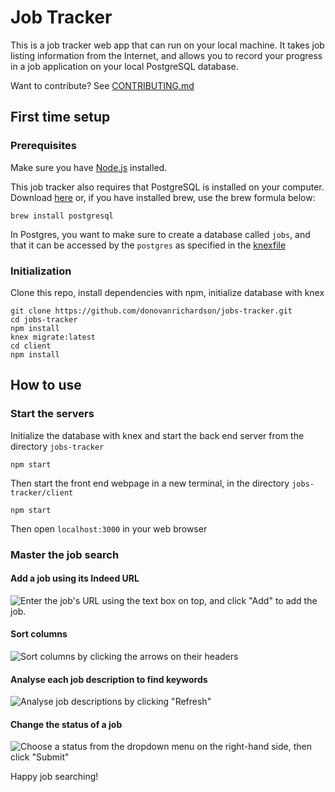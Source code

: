 # Job Tracker

This is a job tracker web app that can run on your local machine. It takes job listing information from the Internet, and allows you to record your progress in a job application on your local PostgreSQL database.

Want to contribute? See [CONTRIBUTING.md](CONTRIBUTING.md)

## First time setup

### Prerequisites

Make sure you have [Node.js](https://nodejs.org/en/) installed.

This job tracker also requires that PostgreSQL is installed on your computer. Download [here](https://www.postgresql.org/download/) or, if you have installed brew, use the brew formula below:
```
brew install postgresql
```

In Postgres, you want to make sure to create a database called `jobs`, and that it can be accessed by the `postgres` as specified in the [knexfile](knexfile.js)

### Initialization

Clone this repo, install dependencies with npm, initialize database with knex
 
 ```
 git clone https://github.com/donovanrichardson/jobs-tracker.git
 cd jobs-tracker
 npm install
 knex migrate:latest
 cd client
 npm install
 ```
 
 ## How to use

 ### Start the servers

 Initialize the database with knex and start the back end server from the directory `jobs-tracker`
 ```
 npm start
 ```

 Then start the front end webpage in a new terminal, in the directory `jobs-tracker/client`

 ```
 npm start
 ```

 Then open `localhost:3000` in your web browser

 ### Master the job search

 #### Add a job using its Indeed URL
 ![Enter the job's URL using the text box on top, and click "Add" to add the job.](https://live.staticflickr.com/65535/50055749502_9e9779d7c6_o.gif)

 #### Sort columns
 ![Sort columns by clicking the arrows on their headers](https://live.staticflickr.com/65535/50055749797_e99459c583_o.gif)

 #### Analyse each job description to find keywords
![Analyse job descriptions by clicking "Refresh"](https://live.staticflickr.com/65535/50054925993_7e30537c91_o.gif)

 #### Change the status of a job
 ![Choose a status from the dropdown menu on the right-hand side, then click "Submit"](https://live.staticflickr.com/65535/50055504601_e728d08eb2_o.gif)

 Happy job searching!
